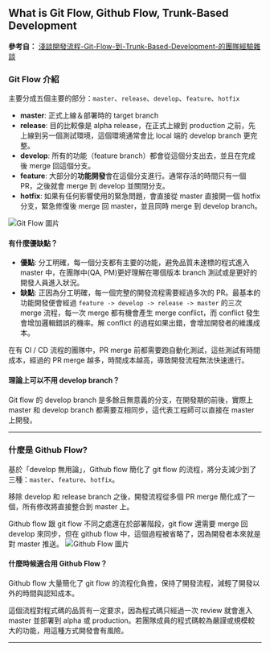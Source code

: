 ## What is Git Flow, Github Flow, Trunk-Based Development

**參考自：** [淺談開發流程-Git-Flow-到-Trunk-Based-Development-的團隊經驗雜談](https://medium.com/@shanpigliao/淺談開發流程-git-flow-到-trunk-based-development-的團隊經驗雜談-a956a379987)

### **Git Flow 介紹**

主要分成五個主要的部分：`master`、`release`、`develop`、`feature`、`hotfix`

- **master**: 正式上線＆部署時的 target branch
- **release**: 目的比較像是 alpha release，在正式上線到 production 之前，先上線到另一個測試環境，這個環境通常會比 local 端的 develop branch 更完整。
- **develop**: 所有的功能（feature branch）都會從這個分支出去，並且在完成後 merge 回這個分支。
- **feature**: 大部分的**功能開發**會在這個分支進行。通常存活的時間只有一個 PR，之後就會 merge 到 develop 並關閉分支。
- **hotfix**: 如果有任何影響使用的緊急問題，會直接從 master 直接開一個 hotfix 分支，緊急修復後 merge 回 master，並且同時 merge 到 develop branch。

![Git Flow 圖片](https://miro.medium.com/v2/resize:fit:1400/format:webp/0*YO6ISDvKQGhAVAzZ.png)

#### **有什麼優缺點？**

- **優點**: 分工明確，每一個分支都有主要的功能，避免品質未達標的程式進入 master 中，在團隊中(QA, PM)更好理解在哪個版本 branch 測試或是更好的開發人員進入狀況。
- **缺點**: 正因為分工明確，每一個完整的開發流程需要經過多次的 PR。最基本的功能開發便會經過 `feature -> develop -> release -> master` 的三次 merge 流程，每一次 merge 都有機會產生 merge conflict，而 conflict 發生會增加邏輯錯誤的機率。解 conflict 的過程如果出錯，會增加開發者的維護成本。

在有 CI / CD 流程的團隊中，PR merge 前都需要跑自動化測試，這些測試有時間成本，經過的 PR merge 越多，時間成本越高，導致開發流程無法快速進行。

#### **理論上可以不用 develop branch？**

Git flow 的 develop branch 是多餘且無意義的分支，在開發期的前後，實際上 master 和 develop branch 都需要互相同步，這代表工程師可以直接在 master 上開發。

---

### **什麼是 Github Flow?**

基於「develop 無用論」，Github flow 簡化了 git flow 的流程，將分支減少到了三種：`master`、`feature`、`hotfix`。

移除 develop 和 release branch 之後，開發流程從多個 PR merge 簡化成了一個，所有修改將直接整合到 master 上。

Github flow 跟 git flow 不同之處還在於部署階段，git flow 還需要 merge 回 develop 來同步，但在 github flow 中，這個過程被省略了，因為開發者本來就是對 master 推送。
![Github Flow 圖片](https://miro.medium.com/v2/resize:fit:1016/format:webp/0*A_QXqQifVvDOGO4U.png)


#### **什麼時候適合用 Github Flow？**

Github flow 大量簡化了 git flow 的流程化負擔，保持了開發流程，減輕了開發以外的時間與認知成本。

這個流程對程式碼的品質有一定要求，因為程式碼只經過一次 review 就會進入 master 並部署到 alpha 或 production。若團隊成員的程式碼較為嚴謹或規模較大的功能，用這種方式開發會有風險。

---


